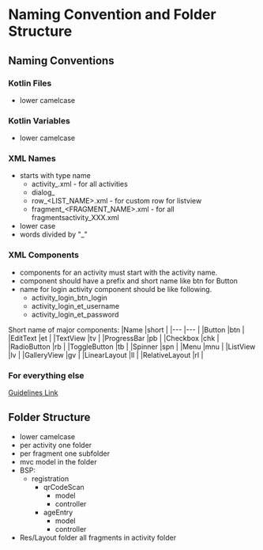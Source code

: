 # Naming Convention and Folder Structure

## Naming Conventions
### Kotlin Files
- lower camelcase

### Kotlin Variables
- lower camelcase

### XML Names
- starts with type name
    - activity_<ACTIVITY NAME>.xml - for all activities
    - dialog_<DIALOG NAME>.xml - for all custom dialogs
    - row_<LIST_NAME>.xml - for custom row for listview
    - fragment_<FRAGMENT_NAME>.xml - for all fragmentsactivity_XXX.xml
- lower case
- words divided by "_"

### XML Components
- components for an activity must start with the activity name.
- component should have a prefix and short name like btn for Button
- name for login activity component should be like following.
    - activity_login_btn_login
    - activity_login_et_username
    - activity_login_et_password
    
Short name of major components:
|Name           |short  |
|---            |---    |
|Button         |btn    |
|EditText       |et     |
|TextView       |tv     |
|ProgressBar    |pb     |
|Checkbox       |chk    |
|RadioButton    |rb     |
|ToggleButton   |tb     |
|Spinner        |spn    |
|Menu           |mnu    |
|ListView       |lv     |
|GalleryView    |gv     |
|LinearLayout   |ll     |
|RelativeLayout |rl     |

### For everything else
[Guidelines Link](https://github.com/ribot/android-guidelines/blob/master/project_and_code_guidelines.md)

## Folder Structure
- lower camelcase
- per activity one folder
- per fragment one subfolder
- mvc model in the folder
- BSP:
    - registration
        - qrCodeScan
            - model
            - controller
        - ageEntry
            - model
            - controller
- Res/Layout folder all fragments in activity folder